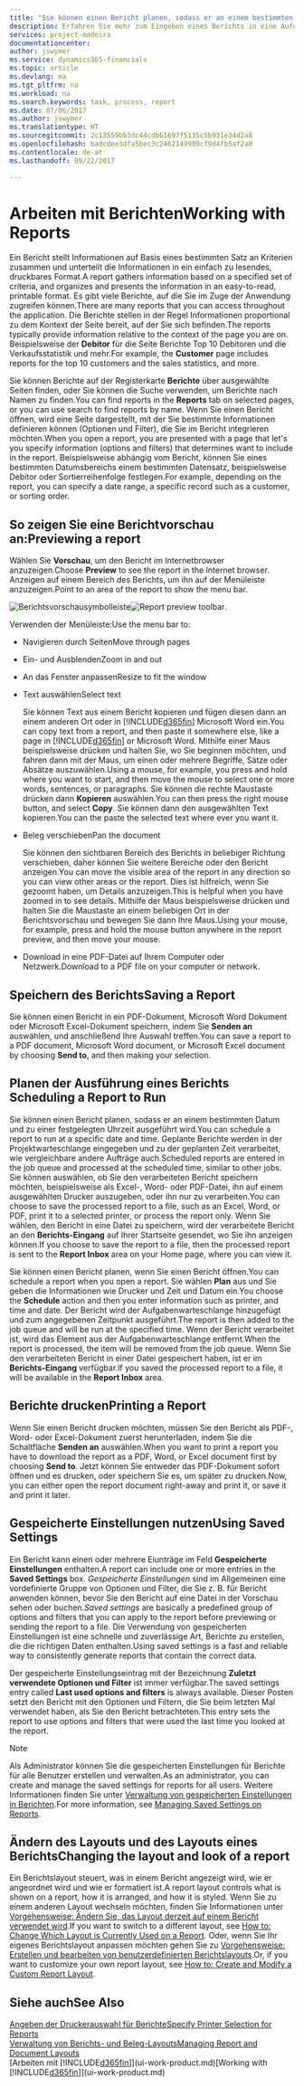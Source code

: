 ```yaml
---
title: "Sie können einen Bericht planen, sodass er an einem bestimmten Datum und zu einer festgelegten Uhrzeit ausgeführt wird | Microsoft Docs"
description: Erfahren Sie mehr zum Eingeben eines Berichts in eine Aufgabenwarteschlange und das Planen der Verarbeitung an einem bestimmten Datum und Uhrzeit.
services: project-madeira
documentationcenter: 
author: jswymer
ms.service: dynamics365-financials
ms.topic: article
ms.devlang: na
ms.tgt_pltfrm: na
ms.workload: na
ms.search.keywords: task, process, report
ms.date: 07/06/2017
ms.author: jswymer
ms.translationtype: HT
ms.sourcegitcommit: 2c13559bb3dc44cdb61697f5135c5b931e34d2a8
ms.openlocfilehash: badcdee3dfa5bec3c2462149989cf9d4fb5af2a0
ms.contentlocale: de-at
ms.lasthandoff: 09/22/2017

---
```

# <a name="working-with-reports"></a><span data-ttu-id="8d137-103">Arbeiten mit Berichten</span><span class="sxs-lookup"><span data-stu-id="8d137-103">Working with Reports</span></span>
<span data-ttu-id="8d137-104">Ein Bericht stellt Informationen auf Basis eines bestimmten Satz an Kriterien zusammen und unterteilt die Informationen in ein einfach zu lesendes, druckbares Format.</span><span class="sxs-lookup"><span data-stu-id="8d137-104">A report gathers information based on a specified set of criteria, and organizes and presents the information in an easy-to-read, printable format.</span></span> <span data-ttu-id="8d137-105">Es gibt viele Berichte, auf die Sie im Zuge der Anwendung zugreifen können.</span><span class="sxs-lookup"><span data-stu-id="8d137-105">There are many reports that you can access throughout the application.</span></span> <span data-ttu-id="8d137-106">Die Berichte stellen in der Regel Informationen proportional zu dem Kontext der Seite bereit, auf der Sie sich befinden.</span><span class="sxs-lookup"><span data-stu-id="8d137-106">The reports typically provide information relative to the context of the page you are on.</span></span> <span data-ttu-id="8d137-107">Beispielsweise der **Debitor** für die Seite Berichte Top 10 Debitoren und die Verkaufsstatistik und mehr.</span><span class="sxs-lookup"><span data-stu-id="8d137-107">For example, the **Customer** page includes reports for the top 10 customers and the sales statistics, and more.</span></span>

<span data-ttu-id="8d137-108">Sie können Berichte auf der Registerkarte **Berichte** über ausgewählte Seiten finden, oder Sie können die Suche verwenden, um Berichte nach Namen zu finden.</span><span class="sxs-lookup"><span data-stu-id="8d137-108">You can find reports in the **Reports** tab on selected pages, or you can use search to find reports by name.</span></span> <span data-ttu-id="8d137-109">Wenn Sie einen Bericht öffnen, wird eine Seite dargestellt, mit der Sie bestimmte Informationen definieren können (Optionen und Filter), die Sie im Bericht integrieren möchten.</span><span class="sxs-lookup"><span data-stu-id="8d137-109">When you open a report, you are presented with a page that let's you specify information (options and filters) that determines want to include in the report.</span></span> <span data-ttu-id="8d137-110">Beispielsweise abhängig vom Bericht, können Sie eines bestimmten Datumsbereichs einem bestimmten Datensatz, beispielsweise Debitor oder Sortierreihenfolge festlegen.</span><span class="sxs-lookup"><span data-stu-id="8d137-110">For example, depending on the report, you can specify a date range, a specific record such as a customer, or sorting order.</span></span>

## <a name="previewing-a-report"></a><span data-ttu-id="8d137-111">So zeigen Sie eine Berichtvorschau an:</span><span class="sxs-lookup"><span data-stu-id="8d137-111">Previewing a report</span></span>
<span data-ttu-id="8d137-112">Wählen Sie **Vorschau**, um den Bericht im Internetbrowser anzuzeigen.</span><span class="sxs-lookup"><span data-stu-id="8d137-112">Choose **Preview** to see the report in the Internet browser.</span></span> <span data-ttu-id="8d137-113">Anzeigen auf einem Bereich des Berichts, um ihn auf der Menüleiste anzuzeigen.</span><span class="sxs-lookup"><span data-stu-id="8d137-113">Point to an area of the report to show the menu bar.</span></span>  

<span data-ttu-id="8d137-114">![Berichtsvorschausymbolleiste](media/report_viewer.png "Berichtsvorschausymbolleiste")</span><span class="sxs-lookup"><span data-stu-id="8d137-114">![Report preview toolbar](media/report_viewer.png "Report preview toolbar").</span></span>

<span data-ttu-id="8d137-115">Verwenden der Menüleiste:</span><span class="sxs-lookup"><span data-stu-id="8d137-115">Use the menu bar to:</span></span>

-   <span data-ttu-id="8d137-116">Navigieren durch Seiten</span><span class="sxs-lookup"><span data-stu-id="8d137-116">Move through pages</span></span>
-   <span data-ttu-id="8d137-117">Ein- und Ausblenden</span><span class="sxs-lookup"><span data-stu-id="8d137-117">Zoom in and out</span></span>
-   <span data-ttu-id="8d137-118">An das Fenster anpassen</span><span class="sxs-lookup"><span data-stu-id="8d137-118">Resize to fit the window</span></span>
-   <span data-ttu-id="8d137-119">Text auswählen</span><span class="sxs-lookup"><span data-stu-id="8d137-119">Select text</span></span>

    <span data-ttu-id="8d137-120">Sie können Text aus einem Bericht kopieren und fügen diesen dann an einem anderen Ort oder in [!INCLUDE[d365fin](includes/d365fin_md.md)] Microsoft Word ein.</span><span class="sxs-lookup"><span data-stu-id="8d137-120">You can copy text from a report, and then paste it somewhere else, like a page in [!INCLUDE[d365fin](includes/d365fin_md.md)] or Microsoft Word.</span></span>  <span data-ttu-id="8d137-121">Mithilfe einer Maus beispielsweise drücken und halten Sie, wo Sie beginnen möchten, und fahren dann mit der Maus, um einen oder mehrere Begriffe, Sätze oder Absätze auszuwählen.</span><span class="sxs-lookup"><span data-stu-id="8d137-121">Using a mouse, for example, you press and hold where you want to start, and then move the mouse to select one or more words, sentences, or paragraphs.</span></span> <span data-ttu-id="8d137-122">Sie können die rechte Maustaste drücken dann **Kopieren** auswählen.</span><span class="sxs-lookup"><span data-stu-id="8d137-122">You can then press the right mouse button, and select **Copy**.</span></span> <span data-ttu-id="8d137-123">Sie können dann den ausgewählten Text kopieren.</span><span class="sxs-lookup"><span data-stu-id="8d137-123">You can the paste the selected text where ever you want it.</span></span>
-   <span data-ttu-id="8d137-124">Beleg verschieben</span><span class="sxs-lookup"><span data-stu-id="8d137-124">Pan the document</span></span>

    <span data-ttu-id="8d137-125">Sie können den sichtbaren Bereich des Berichts in beliebiger Richtung verschieben, daher können Sie weitere Bereiche oder den Bericht anzeigen.</span><span class="sxs-lookup"><span data-stu-id="8d137-125">You can move the visible area of the report in any direction so you can view other areas or the report.</span></span> <span data-ttu-id="8d137-126">Dies ist hilfreich, wenn Sie gezoomt haben, um Details anzuzeigen.</span><span class="sxs-lookup"><span data-stu-id="8d137-126">This is helpful when you have zoomed in to see details.</span></span>  <span data-ttu-id="8d137-127">Mithilfe der Maus beispielsweise drücken und halten Sie die Maustaste an einem beliebigen Ort in der  Berichtsvorschau und bewegen Sie dann Ihre Maus.</span><span class="sxs-lookup"><span data-stu-id="8d137-127">Using your mouse, for example, press and hold the mouse button anywhere in the report preview, and then move your mouse.</span></span>

-   <span data-ttu-id="8d137-128">Download in eine PDF-Datei auf Ihrem Computer oder Netzwerk.</span><span class="sxs-lookup"><span data-stu-id="8d137-128">Download to a PDF file on your computer or network.</span></span>


## <a name="saving-a-report"></a><span data-ttu-id="8d137-129">Speichern des Berichts</span><span class="sxs-lookup"><span data-stu-id="8d137-129">Saving a Report</span></span>
<span data-ttu-id="8d137-130">Sie können einen Bericht in ein PDF-Dokument, Microsoft Word Dokument oder Microsoft Excel-Dokument speichern, indem Sie **Senden an** auswählen, und anschließend Ihre Auswahl treffen.</span><span class="sxs-lookup"><span data-stu-id="8d137-130">You can save a report to a PDF document, Microsoft Word document, or Microsoft Excel document by choosing **Send to**, and then making your selection.</span></span> 

## <span data-ttu-id="8d137-131"><a name="ScheduleReport"></a>Planen der Ausführung eines Berichts</span><span class="sxs-lookup"><span data-stu-id="8d137-131"><a name="ScheduleReport"></a> Scheduling a Report to Run</span></span>
<span data-ttu-id="8d137-132">Sie können einen Bericht planen, sodass er an einem bestimmten Datum und zu einer festgelegten Uhrzeit ausgeführt wird.</span><span class="sxs-lookup"><span data-stu-id="8d137-132">You can schedule a report to run at a specific date and time.</span></span> <span data-ttu-id="8d137-133">Geplante Berichte werden in der Projektwarteschlange eingegeben und zu der geplanten Zeit verarbeitet, wie vergleichbare andere Aufträge auch.</span><span class="sxs-lookup"><span data-stu-id="8d137-133">Scheduled reports are entered in the job queue and processed at the scheduled time, similar to other jobs.</span></span> <span data-ttu-id="8d137-134">Sie können auswählen, ob Sie den verarbeiteten Bericht speichern möchten, beispielsweise als Excel-, Word- oder PDF-Datei, ihn auf einem ausgewählten Drucker auszugeben, oder ihn nur zu verarbeiten.</span><span class="sxs-lookup"><span data-stu-id="8d137-134">You can choose to save the processed report to a file, such as an Excel, Word, or PDF, print it to a selected printer, or process the report only.</span></span> <span data-ttu-id="8d137-135">Wenn Sie wählen, den Bericht in eine Datei zu speichern, wird der verarbeitete Bericht an den **Berichts-Eingang** auf Ihrer Startseite gesendet, wo Sie ihn anzeigen können.</span><span class="sxs-lookup"><span data-stu-id="8d137-135">If you choose to save the report to a file, then the processed report is sent to the **Report Inbox** area on your Home page, where you can view it.</span></span>

<span data-ttu-id="8d137-136">Sie können einen Bericht planen, wenn Sie einen Bericht öffnen.</span><span class="sxs-lookup"><span data-stu-id="8d137-136">You can schedule a report when you open a report.</span></span> <span data-ttu-id="8d137-137">Sie wählen **Plan** aus und Sie geben die Informationen wie Drucker und Zeit und Datum ein.</span><span class="sxs-lookup"><span data-stu-id="8d137-137">You choose the **Schedule** action and then you enter information such as printer, and time and date.</span></span> <span data-ttu-id="8d137-138">Der Bericht wird der Aufgabenwarteschlange hinzugefügt und zum angegebenen Zeitpunkt ausgeführt.</span><span class="sxs-lookup"><span data-stu-id="8d137-138">The report is then added to the job queue and will be run at the specified time.</span></span> <span data-ttu-id="8d137-139">Wenn der Bericht verarbeitet ist, wird das Element aus der Aufgabenwarteschlange entfernt.</span><span class="sxs-lookup"><span data-stu-id="8d137-139">When the report is processed, the item will be removed from the job queue.</span></span> <span data-ttu-id="8d137-140">Wenn Sie den verarbeiteten Bericht in einer Datei gespeichert haben, ist er im **Berichts-Eingang** verfügbar.</span><span class="sxs-lookup"><span data-stu-id="8d137-140">If you saved the processed report to a file, it will be available in the **Report Inbox** area.</span></span>

## <span data-ttu-id="8d137-141"><a name="PrintReport"></a>Berichte drucken</span><span class="sxs-lookup"><span data-stu-id="8d137-141"><a name="PrintReport"></a>Printing a Report</span></span>
<span data-ttu-id="8d137-142">Wenn Sie einen Bericht drucken möchten, müssen Sie den Bericht als PDF-, Word- oder Excel-Dokument zuerst herunterladen, indem Sie die Schaltfläche **Senden an** auswählen.</span><span class="sxs-lookup"><span data-stu-id="8d137-142">When you want to print a report you have to download the report as a PDF, Word, or Excel document first by choosing **Send to**.</span></span> <span data-ttu-id="8d137-143">Jetzt können Sie entweder das PDF-Dokument sofort öffnen und es drucken, oder speichern Sie es, um später zu drucken.</span><span class="sxs-lookup"><span data-stu-id="8d137-143">Now, you can either open the report document right-away and print it, or save it and print it later.</span></span>

## <a name="using-saved-settings"></a><span data-ttu-id="8d137-144">Gespeicherte Einstellungen nutzen</span><span class="sxs-lookup"><span data-stu-id="8d137-144">Using Saved Settings</span></span>
<span data-ttu-id="8d137-145">Ein Bericht kann einen oder mehrere Eiunträge im Feld **Gespeicherte Einstellungen** enthalten.</span><span class="sxs-lookup"><span data-stu-id="8d137-145">A report can include one or more entries in the **Saved Settings** box.</span></span> <span data-ttu-id="8d137-146">*Gespeicherte Einstellungen* sind im Allgemeinen eine vordefinierte Gruppe von Optionen und Filter, die Sie z. B. für Bericht anwenden können, bevor Sie den Bericht auf eine Datei in der Vorschau sehen oder buchen.</span><span class="sxs-lookup"><span data-stu-id="8d137-146">*Saved settings* are basically a predefined group of options and filters that you can apply to the report before previewing or sending the report to a file.</span></span> <span data-ttu-id="8d137-147">Die Verwendung von gespeicherten Einstellungen ist eine schnelle und zuverlässige Art, Berichte zu erstellen, die die richtigen Daten enthalten.</span><span class="sxs-lookup"><span data-stu-id="8d137-147">Using saved settings is a fast and reliable way to consistently generate reports that contain the correct data.</span></span>

<span data-ttu-id="8d137-148">Der gespeicherte Einstellungseintrag mit der Bezeichnung **Zuletzt verwendete Optionen und Filter** ist immer verfügbar.</span><span class="sxs-lookup"><span data-stu-id="8d137-148">The saved settings entry called **Last used options and filters** is always available.</span></span> <span data-ttu-id="8d137-149">Dieser Posten setzt den Bericht mit den Optionen und Filtern, die Sie beim letzten Mal verwendet haben, als Sie den Bericht betrachteten.</span><span class="sxs-lookup"><span data-stu-id="8d137-149">This entry sets the report to use options and filters that were used the last time you looked at the report.</span></span>

>[!NOTE]
><span data-ttu-id="8d137-150">Als Administrator können Sie die gespeicherten Einstellungen für Berichte für alle Benutzer erstellen und verwalten.</span><span class="sxs-lookup"><span data-stu-id="8d137-150">As an administrator, you can create and manage the saved settings for reports for all users.</span></span> <span data-ttu-id="8d137-151">Weitere Informationen finden Sie unter [Verwaltung von gespeicherten Einstellungen in Berichten](reports-saving-reusing-settings.md).</span><span class="sxs-lookup"><span data-stu-id="8d137-151">For more information, see [Managing Saved Settings on Reports](reports-saving-reusing-settings.md).</span></span>

## <a name="changing-the-layout-and-look-of-a-report"></a><span data-ttu-id="8d137-152">Ändern des Layouts und des Layouts eines Berichts</span><span class="sxs-lookup"><span data-stu-id="8d137-152">Changing the layout and look of a report</span></span>
<span data-ttu-id="8d137-153">Ein Berichtslayout steuert, was in einem Bericht angezeigt wird, wie er angeordnet wird und wie er formatiert ist.</span><span class="sxs-lookup"><span data-stu-id="8d137-153">A report layout controls what is shown on a report, how it is arranged, and how it is styled.</span></span> <span data-ttu-id="8d137-154">Wenn Sie zu einem anderen Layout wechseln möchten, finden Sie Informationen unter [Vorgehensweise: Ändern Sie, das Layout derzeit auf einem Bericht verwendet wird](ui-how-change-layout-currently-used-report.md).</span><span class="sxs-lookup"><span data-stu-id="8d137-154">If you want to switch to a different layout, see [How to: Change Which Layout is Currently Used on a Report](ui-how-change-layout-currently-used-report.md).</span></span> <span data-ttu-id="8d137-155">Oder, wenn Sie Ihr eigenes Berichtslayout anpassen möchten gehen Sie zu [Vorgehensweise: Erstellen und bearbeiten von benutzerdefinierten Berichtslayouts](ui-how-create-custom-report-layout.md).</span><span class="sxs-lookup"><span data-stu-id="8d137-155">Or, if you want to customize your own report layout, see [How to: Create and Modify a Custom Report Layout](ui-how-create-custom-report-layout.md).</span></span>

## <a name="see-also"></a><span data-ttu-id="8d137-156">Siehe auch</span><span class="sxs-lookup"><span data-stu-id="8d137-156">See Also</span></span>
[<span data-ttu-id="8d137-157">Angeben der Druckerauswahl für Berichte</span><span class="sxs-lookup"><span data-stu-id="8d137-157">Specify Printer Selection for Reports</span></span>](ui-specify-printer-selection-reports.md)  
[<span data-ttu-id="8d137-158">Verwaltung von Berichts- und Beleg-Layouts</span><span class="sxs-lookup"><span data-stu-id="8d137-158">Managing Report and Document Layouts</span></span>](ui-manage-report-layouts.md)  
<span data-ttu-id="8d137-159">[Arbeiten mit [!INCLUDE[d365fin](includes/d365fin_md.md)]](ui-work-product.md)</span><span class="sxs-lookup"><span data-stu-id="8d137-159">[Working with [!INCLUDE[d365fin](includes/d365fin_md.md)]](ui-work-product.md)</span></span>

